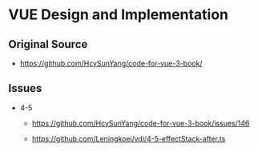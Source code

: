 # VUE Design and Implementation

## Original Source

* https://github.com/HcySunYang/code-for-vue-3-book/

## Issues

* 4-5

  * https://github.com/HcySunYang/code-for-vue-3-book/issues/146
  
  * https://github.com/Leningkoei/vdi/4-5-effectStack-after.ts
